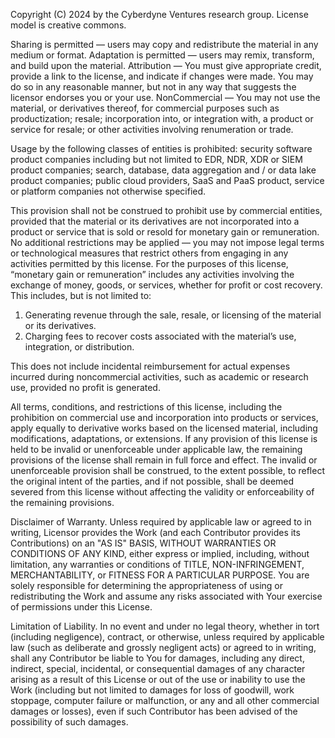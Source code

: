 Copyright (C) 2024 by the Cyberdyne Ventures research group.
License model is creative commons.

Sharing is permitted — users may copy and redistribute the material in any medium or format.
Adaptation is permitted — users may remix, transform, and build upon the material.
Attribution — You must give appropriate credit, provide a link to the license, and indicate if changes were made.
You may do so in any reasonable manner, but not in any way that suggests the licensor endorses you or your use.
NonCommercial — You may not use the material, or derivatives thereof, for commercial purposes such as productization; resale;
incorporation into, or integration with, a product or service for resale; or other activities involving renumeration or trade.

Usage by the following classes of entities is prohibited: security software product companies including but not limited to EDR, NDR, XDR or SIEM product companies; search, database, data aggregation and / or data lake product companies; public cloud providers, SaaS and PaaS product, service or platform companies not otherwise specified.

This provision shall not be construed to prohibit use by commercial entities, provided that the material or its derivatives are not incorporated into a product or service that is sold or resold for monetary gain or remuneration. No additional restrictions may be applied — you may not impose legal terms or technological measures that restrict others from engaging in any activities permitted by this license. For the purposes of this license, “monetary gain or remuneration” includes any activities involving the exchange of money, goods, or services, whether for profit or cost recovery. This includes, but is not limited to:

1. Generating revenue through the sale, resale, or licensing of the material or its derivatives.
2. Charging fees to recover costs associated with the material’s use, integration, or distribution.

This does not include incidental reimbursement for actual expenses incurred during noncommercial activities, such as academic or research use, provided no profit is generated. 

All terms, conditions, and restrictions of this license, including the prohibition on commercial use and incorporation into products or services, apply equally to derivative works based on the licensed material, including modifications, adaptations, or extensions. If any provision of this license is held to be invalid or unenforceable under applicable law, the remaining provisions of the license shall remain in full force and effect. The invalid or unenforceable provision shall be construed, to the extent possible, to reflect the original intent of the parties, and if not possible, shall be deemed severed from this license without affecting the validity or enforceability of the remaining provisions.

Disclaimer of Warranty. Unless required by applicable law or
      agreed to in writing, Licensor provides the Work (and each
      Contributor provides its Contributions) on an "AS IS" BASIS,
      WITHOUT WARRANTIES OR CONDITIONS OF ANY KIND, either express or
      implied, including, without limitation, any warranties or conditions
      of TITLE, NON-INFRINGEMENT, MERCHANTABILITY, or FITNESS FOR A
      PARTICULAR PURPOSE. You are solely responsible for determining the
      appropriateness of using or redistributing the Work and assume any
      risks associated with Your exercise of permissions under this License.

Limitation of Liability. In no event and under no legal theory,
      whether in tort (including negligence), contract, or otherwise,
      unless required by applicable law (such as deliberate and grossly
      negligent acts) or agreed to in writing, shall any Contributor be
      liable to You for damages, including any direct, indirect, special,
      incidental, or consequential damages of any character arising as a
      result of this License or out of the use or inability to use the
      Work (including but not limited to damages for loss of goodwill,
      work stoppage, computer failure or malfunction, or any and all
      other commercial damages or losses), even if such Contributor
      has been advised of the possibility of such damages.
